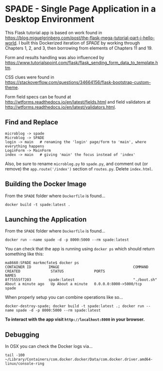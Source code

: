 # SPADE - Single Page Application in a Desktop Environment

This Flask tutorial app is based on work found in
https://blog.miguelgrinberg.com/post/the-flask-mega-tutorial-part-i-hello-world.  I built this Dockerized iteration of _SPADE_ by working through Chapters 1, 2, and 3, then borrowing from elements of Chapters 11 and 19.  

Form and results handling was also influenced by https://www.tutorialspoint.com/flask/flask_sending_form_data_to_template.htm.

CSS clues were found in https://stackoverflow.com/questions/34664156/flask-bootstrap-custom-theme.  

Form field specs can be found at http://wtforms.readthedocs.io/en/latest/fields.html and field validators at http://wtforms.readthedocs.io/en/latest/validators.html.


## Find and Replace

```
microblog -> spade  
Microblog -> SPADE  
login -> main   # renaming the 'login' page/form to 'main', where everything happens
LoginForm -> MainForm
index -> main   # giving 'main' the focus instead of 'index'   
```

Also, be sure to rename `microblog.py` to `spade.py`, and comment out (or remove) the `app.route('/index')` section of `routes.py`.  Delete `index.html`.

## Building the Docker Image
From the `SPADE` folder where `Dockerfile` is found...
```
docker build -t spade:latest .
```

## Launching the Application
From the `SPADE` folder where `Dockerfile` is found...
```
docker run --name spade -d -p 8000:5000 --rm spade:latest
```
You can check that the app is running using `docker ps` which should return something like this:
```
ma8660:SPADE markmcfate$ docker ps
CONTAINER ID        IMAGE                                  COMMAND                  CREATED              STATUS              PORTS                                      NAMES
8f75555f7203        spade:latest                           "./boot.sh"              About a minute ago   Up About a minute   0.0.0.0:8000->5000/tcp                     spade
```

When properly setup you can combine operations like so...  
```
docker-destroy-spade; docker build -t spade:latest .; docker run --name spade -d -p 8000:5000 --rm spade:latest
```

__To interact with the app visit `http://localhost:8000` in your browser.__

## Debugging
In OSX you can check the Docker logs via...
```
tail -100 ~/Library/Containers/com.docker.docker/Data/com.docker.driver.amd64-linux/console-ring
```
